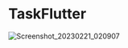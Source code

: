 # TaskFlutter
![Screenshot_20230221_020907](https://user-images.githubusercontent.com/110198101/220347916-68091340-f294-4f13-85b4-2c7eb77e01e7.png)
